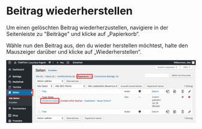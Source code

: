 # Beitrag wiederherstellen

Um einen gelöschten Beitrag wiederherzustellen, navigiere in der Seitenleiste zu "Beiträge" und klicke auf „Papierkorb“.

Wähle nun den Beitrag aus, den du wieder herstellen möchtest, halte den Mauszeiger darüber und klicke auf „Wiederherstellen“.

![test-image](./assets/restore.jpg)
